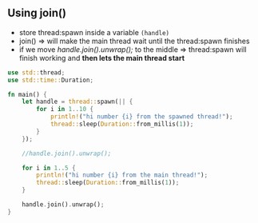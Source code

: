 
## Using join()
- store thread:spawn inside a variable `(handle)`
- join() => will make the main thread wait until the thread:spawn finishes
- if we move *handle.join().unwrap();* to the middle => thread:spawn will finish working and **then lets the main thread start**

```Rust
use std::thread;
use std::time::Duration;

fn main() {
    let handle = thread::spawn(|| {
        for i in 1..10 {
            println!("hi number {i} from the spawned thread!");
            thread::sleep(Duration::from_millis(1));
        }
    });

	//handle.join().unwrap();

    for i in 1..5 {
        println!("hi number {i} from the main thread!");
        thread::sleep(Duration::from_millis(1));
    }

    handle.join().unwrap();
}
```
